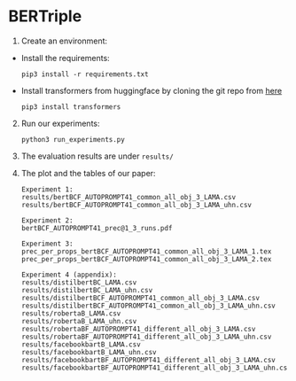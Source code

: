 # BERTriple

1. Create an environment:
* Install the requirements:
	```
	pip3 install -r requirements.txt
	``` 
* Install transformers from huggingface by cloning the git repo from [here](https://github.com/huggingface/transformers)
	```
	pip3 install transformers
	``` 

2. Run our experiments:
	```
	python3 run_experiments.py
	``` 
3. The evaluation results are under ```results/ ```

5. The plot and the tables of our paper:
	```
	Experiment 1:
	results/bertBCF_AUTOPROMPT41_common_all_obj_3_LAMA.csv
	results/bertBCF_AUTOPROMPT41_common_all_obj_3_LAMA_uhn.csv
	
	Experiment 2:
	bertBCF_AUTOPROMPT41_prec@1_3_runs.pdf

	Experiment 3:
	prec_per_props_bertBCF_AUTOPROMPT41_common_all_obj_3_LAMA_1.tex
	prec_per_props_bertBCF_AUTOPROMPT41_common_all_obj_3_LAMA_2.tex

	Experiment 4 (appendix):
	results/distilbertBC_LAMA.csv
	results/distilbertBC_LAMA_uhn.csv
	results/distilbertBCF_AUTOPROMPT41_common_all_obj_3_LAMA.csv
	results/distilbertBCF_AUTOPROMPT41_common_all_obj_3_LAMA_uhn.csv
	results/robertaB_LAMA.csv
	results/robertaB_LAMA_uhn.csv
	results/robertaBF_AUTOPROMPT41_different_all_obj_3_LAMA.csv
	results/robertaBF_AUTOPROMPT41_different_all_obj_3_LAMA_uhn.csv
	results/facebookbartB_LAMA.csv
	results/facebookbartB_LAMA_uhn.csv
	results/facebookbartBF_AUTOPROMPT41_different_all_obj_3_LAMA.csv
	results/facebookbartBF_AUTOPROMPT41_different_all_obj_3_LAMA_uhn.csv
	``` 




